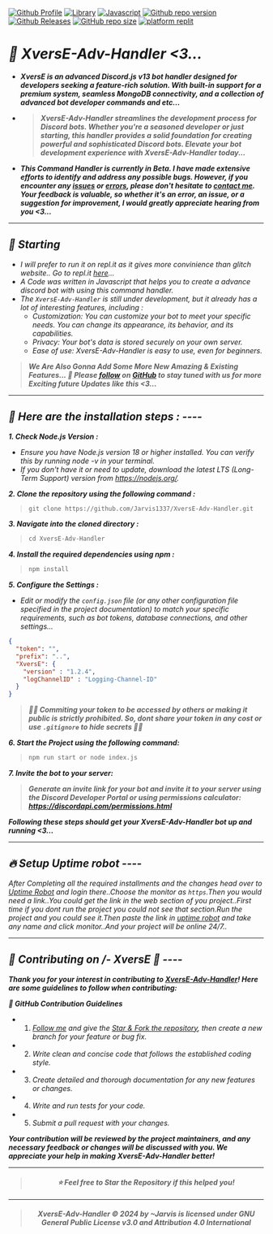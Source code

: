 [![Github Profile](https://img.shields.io/badge/Github-Jarvis1337-blueviolet?style=for-the-badge&logo=github)](https://github.com/Jarvis1337/)
[![Library](https://img.shields.io/badge/Library-Node.js_v18-orange?style=for-the-badge&logo=nodedotjs)](https://nodejs.org/en) 
[![Javascript](https://img.shields.io/badge/Javascript_Library-Discord.js_v13.16.0-blue?style=for-the-badge&logo=javascript)](https://discord.js.org/) 
[![Github repo version](https://img.shields.io/badge/XversE_Adv_Handler-v1.2.4-brightgreen?style=for-the-badge&logo=github)](https://github.com/Jarvis1337/XversE-Adv-Handler/releases/tag/v1.2.4) 
[![Github Releases](https://img.shields.io/badge/Github-Releases-ff0000?style=for-the-badge&logo=github)](https://github.com/Jarvis1337/XversE-Adv-Handler/releases) 
[![GitHub repo size](https://img.shields.io/github/repo-size/Jarvis1337/XversE-Adv-Handler?style=for-the-badge&color=00ffff&label=Repository%20Size&logo=github)](https://github.com/Jarvis1337/XversE-Adv-Handler/)
[![platform replit](https://img.shields.io/badge/Platform-Replit-000000?style=for-the-badge&logo=replit)](https://replit.com/)

*<h1 align="">🚀 XversE-Adv-Handler <3...</h1>*
- ***XversE is an advanced Discord.js v13 bot handler designed for developers seeking a feature-rich solution. With built-in support for a premium system, seamless MongoDB connectivity, and a collection of advanced bot developer commands and etc...***

- > ***XversE-Adv-Handler streamlines the development process for Discord bots. Whether you're a seasoned developer or just starting, this handler provides a solid foundation for creating powerful and sophisticated Discord bots. Elevate your bot development experience with XversE-Adv-Handler today...***

- ***This Command Handler is currently in Beta. I have made extensive efforts to identify and address any possible bugs. However, if you encounter any [issues](https://github.com/Jarvis1337/XversE-Adv-Handler/issues) or [errors](https://github.com/Jarvis1337/XversE-Adv-Handler/issues), please don't hesitate to [contact me](https://github.com/Jarvis1337/). Your feedback is valuable, so whether it's an error, an issue, or a suggestion for improvement, I would greatly appreciate hearing from you <3...***

----

*<h2>🏁 Starting</h2>*
- *I will prefer to run it on repl.it as it gives more convinience than glitch website.. Go to repl.it [here](https://replit.com/)...*
- *A Code was written in Javascript that helps you to create a advance discord bot with using this command handler.*
- *The `XversE-Adv-Handler` is still under development, but it already has a lot of interesting features, including :*
  - *Customization: You can customize your bot to meet your specific needs. You can change its appearance, its behavior, and its capabilities.*
  - *Privacy: Your bot's data is stored securely on your own server.*
  - *Ease of use: XversE-Adv-Handler is easy to use, even for beginners.*  

> ***We Are Also Gonna Add Some More New Amazing & Existing Features... 🚀 Please [follow](https://github.com/Jarvis1337) on [GitHub](https://github.com/Jarvis1337) to stay tuned with us for more Exciting future Updates like this <3...***

----

*<h2>🚀 Here are the installation steps : ----</h2>*
***1. Check Node.js Version :***  
- *Ensure you have Node.js version 18 or higher installed. You can verify this by running node -v in your terminal.*
- *If you don't have it or need to update, download the latest LTS (Long-Term Support) version from https://nodejs.org/.*

***2. Clone the repository using the following command :***
> ```xml
> git clone https://github.com/Jarvis1337/XversE-Adv-Handler.git
> ```

***3. Navigate into the cloned directory :***
> ```js
> cd XversE-Adv-Handler
> ```

***4. Install the required dependencies using npm :***
> ```js
> npm install
> ```

***5. Configure the Settings :***  
- *Edit or modify the `config.json` file (or any other configuration file specified in the project documentation) to match your specific requirements, such as bot tokens, database connections, and other settings...*

```json confif.json
{
  "token": "",
  "prefix": "..",
  "XversE": {
    "version" : "1.2.4",
    "logChannelID" : "Logging-Channel-ID" 
  } 
}
```
> ***🚨🚨 Commiting your token to be accessed by others or making it public is strictly prohibited. So, dont share your token in any cost or use `.gitignore` to hide secrets 🚨🚨***

***6. Start the Project using the following command:***
> ```bash
> npm run start or node index.js
> ```

***7. Invite the bot to your server:***
> ***Generate an invite link for your bot and invite it to your server using the Discord Developer Portal or using permissions calculator: https://discordapi.com/permissions.html***

***Following these steps should get your XversE-Adv-Handler bot up and running <3...***


----

*<h2>🔥 Setup Uptime robot ----</h2>*
*After Completing all the required installments and the changes head over to [Uptime Robot](https://uptimerobot.com/) and login there..Choose the monitor as `https`.Then you would need a link..You could get the link in the web section of you project..First time if you dont run the project you could not see that section.Run the project and you could see it.Then paste the link in [uptime robot](https://uptimerobot.com/) and take any name and click monitor..And your project will be online 24/7..*

----

*<h2>📜 Contributing on /- XversE 🚀 ----</h2>*

***Thank you for your interest in contributing to [XversE-Adv-Handler](https://github.com/Jarvis1337/XversE-Adv-Handler/)! Here are some guidelines to follow when contributing:***

***🚀 GitHub Contribution Guidelines***
- 1. *[Follow me](https://github.com/Jarvis1337) and give the [Star & Fork the repository](https://github.com/Jarvis1337/XversE-Adv-Handler), then create a new branch for your feature or bug fix.*
- 2. *Write clean and concise code that follows the established coding style.*
- 3. *Create detailed and thorough documentation for any new features or changes.*
- 4. *Write and run tests for your code.*
- 5. *Submit a pull request with your changes.*

***Your contribution will be reviewed by the project maintainers, and any necessary feedback or changes will be discussed with you. We appreciate your help in making XversE-Adv-Handler better!***

----
> *<h4 align="center">⭐ Feel free to Star the Repository if this helped you!</h4>*
----
> *<h4 align="center">XversE-Adv-Handler © 2024 by ~Jarvis is licensed under GNU General Public License v3.0 and Attribution 4.0 International</h4>*
